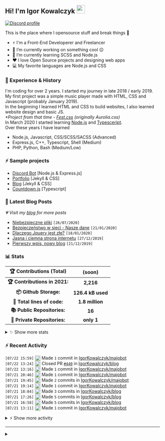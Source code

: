<!-- ## Hi! I'm Igor Kowalczyk 🖐️ -->
## Hi! I'm Igor Kowalczyk <img src="https://raw.githubusercontent.com/igorkowalczyk/igorkowalczyk/master/src/images/wave.gif" width="27px">

[![Discord profile](https://discord.c99.nl/widget/theme-3/440200028292907048.png)](https://discord.com/users/440200028292907048)

This is the place where I opensource stuff and break things :rofl:

- ⚡  I'm a Front-End Developerer and Freelancer
- 🔭 I’m currently working on something cool :wink:
- 🌱 I’m currently learning SCSS and Node.js
- ❤️ I love Open Source projects and designing web apps
- 💻 My favorite languages are Node.js and CSS

### 💪 Experience & History
I'm coding for over 2 years. I started my journey in late 2018 / early 2019.<br>
My first project was a simple music player made with HTML, CSS and Javascript (probably January 2019).<br>
In the beginning I learned HTML and CSS to build websites, I also learned website design and basic JS.<br>
*\*Project from that time - [Fest.css](https://github.com/igorkowalczyk/fest) (originally Aurolia.css)*<br>
In March 2020 I started learning [Node.js](https://nodejs.org) and [Typesceript](https://www.typescriptlang.org).<br>
Over these years I have learned
 * Node.js, Javascript, CSS/SCSS/SACSS (Advanced)
 * Express.js, C++, Typescript, Shell (Medium)
 * PHP, Python, Bash (Medium/Low)

### ⚡ Sample projects

* [Discord Bot](https://github.com/aurolia-css/majo-rebuild) [Node.js & Express.js]
* [Portfolio](https://igorkowalczyk.github.io) [Jekyll & CSS] 
* [Blog](https://igorkowalczyk.github.io/blog) [Jekyll & CSS] 
* [Countdown.js](https://igorkowalczyk.github.io/countdown) [Typescript] 

### 📕 Latest Blog Posts
*💗 Visit my [blog](https://igorkowalczyk.github.io/blog) for more posts*
<!-- START_SECTION:feed -->
   - [Niebezpieczne pliki](https://igorkowalczyk.github.io/blog/internet/2020/07/27/Niebezpieczne-pliki) `[26/07/2020]`
- [Bezpieczeństwo w sieci - Nasze dane](https://igorkowalczyk.github.io/blog/internet/2020/01/22/Bezpiecze%C5%84stwo-w-sieci-nasze-dane) `[21/01/2020]`
- [Dlaczego Jquery jest złe?](https://igorkowalczyk.github.io/blog/internet/programowanie/javascript/2020/01/19/Dlaczego-Jquery-jest-z%C5%82e) `[18/01/2020]`
- [Jasna i ciemna strona internetu](https://igorkowalczyk.github.io/blog/internet/2019/12/28/Jasna-i-ciemna-strona-internetu) `[27/12/2019]`
- [Pierwszy wpis, nowy blog](https://igorkowalczyk.github.io/blog/offtop/2019/12/22/Pierwszy-wpis,-nowy-blog) `[21/12/2019]`
<!-- Posts last updated on Thu Jul 22 2021 20:57:28 GMT+0000 (Coordinated Universal Time) -->
   <!-- END_SECTION:feed -->

### 📊 Stats

<!--START_SECTION:waka-->
 | 🏆 Contributions (Total) | (soon) |
|:-:|:-:|
| **🏆 Contributions in 2021:** | **2,216**|
| **📦 Github Storage:** | **126.4 kB used**|
| **📝 Total lines of code:** | **1.8 million**|
| **📚 Public Repositories:** | **16** |
| **🔑 Private Repositories:** | **only 1** |
<details><summary>✨ Show more stats</summary>

#### 🌞 I work most during day 

```text
🌞 Morning    228 commits    ████░░░░░░░░░░░░░░░░░░░░░   18.69% 
🌆 Daytime    561 commits    ███████████░░░░░░░░░░░░░░   45.98% 
🌃 Evening    420 commits    ████████░░░░░░░░░░░░░░░░░   34.43% 
🌙 Night      11 commits     ░░░░░░░░░░░░░░░░░░░░░░░░░   0.9%
```
#### 📅 I'm most productive on Tuesday 

```text
Monday       152 commits    ███░░░░░░░░░░░░░░░░░░░░░░   12.46% 
Tuesday      260 commits    █████░░░░░░░░░░░░░░░░░░░░   21.31% 
Wednesday    224 commits    ████░░░░░░░░░░░░░░░░░░░░░   18.36% 
Thursday     118 commits    ██░░░░░░░░░░░░░░░░░░░░░░░   9.67% 
Friday       155 commits    ███░░░░░░░░░░░░░░░░░░░░░░   12.7% 
Saturday     162 commits    ███░░░░░░░░░░░░░░░░░░░░░░   13.28% 
Sunday       149 commits    ███░░░░░░░░░░░░░░░░░░░░░░   12.21%
```


#### 📊 Weekly work stats 

```text
💬 Programming Languages: 
SCSS                     4 hrs               ██████████░░░░░░░░░░░░░░░   42.06% 
YAML                     1 hr 34 mins        ████░░░░░░░░░░░░░░░░░░░░░   16.44% 
JavaScript               1 hr 30 mins        ████░░░░░░░░░░░░░░░░░░░░░   15.76% 
HTML                     37 mins             █░░░░░░░░░░░░░░░░░░░░░░░░   6.54% 
Other                    28 mins             █░░░░░░░░░░░░░░░░░░░░░░░░   4.97%

💻 Operating System: 
Linux                    8 hrs 21 mins       █████████████████████░░░░   87.49% 
Windows                  1 hr 11 mins        ███░░░░░░░░░░░░░░░░░░░░░░   12.51%
```

</details>

<!-- Wakatime stats generated at 2021-07-22 20:58:22.262219 -->
<!--END_SECTION:waka-->

### :zap: Recent Activity
<!--START_SECTION:activity-->
`[07/22 15:59]` <a href="https://github.com/igorkowalczyk" title="📝"><img alt="📝" src="https://github.com/igorkowalczykbot/github-activity/raw/master/icons/commit.png" align="top" height="18"></a> Made `1` commit in [IgorKowalczyk/majobot](https://github.com/IgorKowalczyk/majobot)  
`[07/22 13:24]` <a href="https://github.com/igorkowalczyk" title="❌"><img alt="❌" src="https://github.com/igorkowalczykbot/github-activity/raw/master/icons/pr-close.png" align="top" height="18"></a> Closed PR [`#440`](https://github.com//IgorKowalczyk/blog/pull/440 'New comment by 1xbet_Poinc') in [IgorKowalczyk/blog](https://github.com/IgorKowalczyk/blog)  
`[07/22 13:16]` <a href="https://github.com/igorkowalczyk" title="📝"><img alt="📝" src="https://github.com/igorkowalczykbot/github-activity/raw/master/icons/commit.png" align="top" height="18"></a> Made `1` commit in [IgorKowalczyk/majobot](https://github.com/IgorKowalczyk/majobot)  
`[07/21 20:46]` <a href="https://github.com/igorkowalczyk" title="📝"><img alt="📝" src="https://github.com/igorkowalczykbot/github-activity/raw/master/icons/commit.png" align="top" height="18"></a> Made `1` commit in [IgorKowalczyk/majobot](https://github.com/IgorKowalczyk/majobot)  
`[07/21 19:45]` <a href="https://github.com/igorkowalczyk" title="📝"><img alt="📝" src="https://github.com/igorkowalczykbot/github-activity/raw/master/icons/commit.png" align="top" height="18"></a> Made `2` commits in [IgorKowalczyk/majobot](https://github.com/IgorKowalczyk/majobot)  
`[07/21 19:14]` <a href="https://github.com/igorkowalczyk" title="📝"><img alt="📝" src="https://github.com/igorkowalczykbot/github-activity/raw/master/icons/commit.png" align="top" height="18"></a> Made `1` commit in [IgorKowalczyk/majobot](https://github.com/IgorKowalczyk/majobot)  
`[07/21 18:04]` <a href="https://github.com/igorkowalczyk" title="📝"><img alt="📝" src="https://github.com/igorkowalczykbot/github-activity/raw/master/icons/commit.png" align="top" height="18"></a> Made `3` commits in [IgorKowalczyk/blog](https://github.com/IgorKowalczyk/blog)  
`[07/21 17:26]` <a href="https://github.com/igorkowalczyk" title="📝"><img alt="📝" src="https://github.com/igorkowalczykbot/github-activity/raw/master/icons/commit.png" align="top" height="18"></a> Made `5` commits in [IgorKowalczyk/blog](https://github.com/IgorKowalczyk/blog)  
`[07/21 16:58]` <a href="https://github.com/igorkowalczyk" title="📝"><img alt="📝" src="https://github.com/igorkowalczykbot/github-activity/raw/master/icons/commit.png" align="top" height="18"></a> Made `5` commits in [IgorKowalczyk/blog](https://github.com/IgorKowalczyk/blog)  
`[07/21 13:11]` <a href="https://github.com/igorkowalczyk" title="📝"><img alt="📝" src="https://github.com/igorkowalczykbot/github-activity/raw/master/icons/commit.png" align="top" height="18"></a> Made `1` commit in [IgorKowalczyk/majobot](https://github.com/IgorKowalczyk/majobot)  

<details><summary>⚡ Show more activity</summary>

`[07/21 13:02]` <a href="https://github.com/igorkowalczyk" title="❌"><img alt="❌" src="https://github.com/igorkowalczykbot/github-activity/raw/master/icons/pr-close.png" align="top" height="18"></a> Closed PR [`#437`](https://github.com//IgorKowalczyk/blog/pull/437 'New comment by 1xbet1xmer') in [IgorKowalczyk/blog](https://github.com/IgorKowalczyk/blog)  
`[07/21 13:02]` <a href="https://github.com/igorkowalczyk" title="❌"><img alt="❌" src="https://github.com/igorkowalczykbot/github-activity/raw/master/icons/pr-close.png" align="top" height="18"></a> Closed PR [`#438`](https://github.com//IgorKowalczyk/blog/pull/438 'New comment by 1xbet1x_Vak') in [IgorKowalczyk/blog](https://github.com/IgorKowalczyk/blog)  
`[07/21 13:02]` <a href="https://github.com/igorkowalczyk" title="❌"><img alt="❌" src="https://github.com/igorkowalczykbot/github-activity/raw/master/icons/pr-close.png" align="top" height="18"></a> Closed PR [`#439`](https://github.com//IgorKowalczyk/blog/pull/439 'New comment by 1xbet_Zooli') in [IgorKowalczyk/blog](https://github.com/IgorKowalczyk/blog)  
`[07/21 13:00]` <a href="https://github.com/igorkowalczyk" title="📝"><img alt="📝" src="https://github.com/igorkowalczykbot/github-activity/raw/master/icons/commit.png" align="top" height="18"></a> Made `1` commit in [IgorKowalczyk/blog](https://github.com/IgorKowalczyk/blog)  
`[07/21 09:40]` <a href="https://github.com/igorkowalczyk" title="📝"><img alt="📝" src="https://github.com/igorkowalczykbot/github-activity/raw/master/icons/commit.png" align="top" height="18"></a> Made `1` commit in [IgorKowalczyk/majobot](https://github.com/IgorKowalczyk/majobot)  
`[07/21 09:16]` <a href="https://github.com/igorkowalczyk" title="📝"><img alt="📝" src="https://github.com/igorkowalczykbot/github-activity/raw/master/icons/commit.png" align="top" height="18"></a> Made `1` commit in [IgorKowalczyk/majobot](https://github.com/IgorKowalczyk/majobot)  
`[07/20 22:13]` <a href="https://github.com/igorkowalczyk" title="📝"><img alt="📝" src="https://github.com/igorkowalczykbot/github-activity/raw/master/icons/commit.png" align="top" height="18"></a> Made `1` commit in [IgorKowalczyk/majobot](https://github.com/IgorKowalczyk/majobot)  
`[07/20 21:51]` <a href="https://github.com/igorkowalczyk" title="📝"><img alt="📝" src="https://github.com/igorkowalczykbot/github-activity/raw/master/icons/commit.png" align="top" height="18"></a> Made `1` commit in [IgorKowalczyk/majobot](https://github.com/IgorKowalczyk/majobot)  
`[07/20 21:43]` <a href="https://github.com/igorkowalczyk" title="📝"><img alt="📝" src="https://github.com/igorkowalczykbot/github-activity/raw/master/icons/commit.png" align="top" height="18"></a> Made `1` commit in [IgorKowalczyk/majobot](https://github.com/IgorKowalczyk/majobot)  
`[07/20 21:09]` <a href="https://github.com/igorkowalczyk" title="📝"><img alt="📝" src="https://github.com/igorkowalczykbot/github-activity/raw/master/icons/commit.png" align="top" height="18"></a> Made `4` commits in [IgorKowalczyk/majobot](https://github.com/IgorKowalczyk/majobot)  
`[07/20 15:33]` <a href="https://github.com/igorkowalczyk" title="📝"><img alt="📝" src="https://github.com/igorkowalczykbot/github-activity/raw/master/icons/commit.png" align="top" height="18"></a> Made `1` commit in [IgorKowalczyk/igorkowalczyk.github.io](https://github.com/IgorKowalczyk/igorkowalczyk.github.io)  
`[07/20 15:14]` <a href="https://github.com/igorkowalczyk" title="📝"><img alt="📝" src="https://github.com/igorkowalczykbot/github-activity/raw/master/icons/commit.png" align="top" height="18"></a> Made `3` commits in [IgorKowalczyk/igorkowalczyk.github.io](https://github.com/IgorKowalczyk/igorkowalczyk.github.io)  
`[07/20 08:38]` <a href="https://github.com/igorkowalczyk" title="📝"><img alt="📝" src="https://github.com/igorkowalczykbot/github-activity/raw/master/icons/commit.png" align="top" height="18"></a> Made `2` commits in [IgorKowalczyk/igorkowalczyk.github.io](https://github.com/IgorKowalczyk/igorkowalczyk.github.io)  
`[07/20 08:07]` <a href="https://github.com/igorkowalczyk" title="📝"><img alt="📝" src="https://github.com/igorkowalczykbot/github-activity/raw/master/icons/commit.png" align="top" height="18"></a> Made `3` commits in [IgorKowalczyk/majobot](https://github.com/IgorKowalczyk/majobot)  
`[07/19 20:03]` <a href="https://github.com/igorkowalczyk" title="📝"><img alt="📝" src="https://github.com/igorkowalczykbot/github-activity/raw/master/icons/commit.png" align="top" height="18"></a> Made `2` commits in [IgorKowalczyk/blog](https://github.com/IgorKowalczyk/blog)  
`[07/19 20:03]` <a href="https://github.com/igorkowalczyk" title="❌"><img alt="❌" src="https://github.com/igorkowalczykbot/github-activity/raw/master/icons/delete.png" align="top" height="18"></a> Deleted `dependabot/bundler/addressable-2.8.0` from [IgorKowalczyk/blog](https://github.com/IgorKowalczyk/blog)  
`[07/19 20:03]` <a href="https://github.com/igorkowalczyk" title="🎉"><img alt="🎉" src="https://github.com/igorkowalczykbot/github-activity/raw/master/icons/merge.png" align="top" height="18"></a> Merged PR [`#427`](https://github.com//IgorKowalczyk/blog/pull/427 'Bump addressable from 2.7.0 to 2.8.0') in [IgorKowalczyk/blog](https://github.com/IgorKowalczyk/blog)  
`[07/19 20:03]` <a href="https://github.com/igorkowalczyk" title="📝"><img alt="📝" src="https://github.com/igorkowalczykbot/github-activity/raw/master/icons/commit.png" align="top" height="18"></a> Made `2` commits in [IgorKowalczyk/blog](https://github.com/IgorKowalczyk/blog)  
`[07/19 19:23]` <a href="https://github.com/igorkowalczyk" title="❌"><img alt="❌" src="https://github.com/igorkowalczykbot/github-activity/raw/master/icons/pr-close.png" align="top" height="18"></a> Closed PR [`#410`](https://github.com//IgorKowalczyk/blog/pull/410 'New comment by Zaimskasp') in [IgorKowalczyk/blog](https://github.com/IgorKowalczyk/blog)  
`[07/19 19:23]` <a href="https://github.com/igorkowalczyk" title="❌"><img alt="❌" src="https://github.com/igorkowalczykbot/github-activity/raw/master/icons/pr-close.png" align="top" height="18"></a> Closed PR [`#409`](https://github.com//IgorKowalczyk/blog/pull/409 'New comment by smartcob') in [IgorKowalczyk/blog](https://github.com/IgorKowalczyk/blog)  
`[07/19 19:23]` <a href="https://github.com/igorkowalczyk" title="❌"><img alt="❌" src="https://github.com/igorkowalczykbot/github-activity/raw/master/icons/pr-close.png" align="top" height="18"></a> Closed PR [`#408`](https://github.com//IgorKowalczyk/blog/pull/408 'New comment by Топы') in [IgorKowalczyk/blog](https://github.com/IgorKowalczyk/blog)  
`[07/19 19:23]` <a href="https://github.com/igorkowalczyk" title="❌"><img alt="❌" src="https://github.com/igorkowalczykbot/github-activity/raw/master/icons/pr-close.png" align="top" height="18"></a> Closed PR [`#407`](https://github.com//IgorKowalczyk/blog/pull/407 'New comment by Юбка') in [IgorKowalczyk/blog](https://github.com/IgorKowalczyk/blog)  
`[07/19 19:23]` <a href="https://github.com/igorkowalczyk" title="❌"><img alt="❌" src="https://github.com/igorkowalczykbot/github-activity/raw/master/icons/pr-close.png" align="top" height="18"></a> Closed PR [`#402`](https://github.com//IgorKowalczyk/blog/pull/402 'New comment by casino-x') in [IgorKowalczyk/blog](https://github.com/IgorKowalczyk/blog)  
`[07/19 19:23]` <a href="https://github.com/igorkowalczyk" title="❌"><img alt="❌" src="https://github.com/igorkowalczykbot/github-activity/raw/master/icons/pr-close.png" align="top" height="18"></a> Closed PR [`#406`](https://github.com//IgorKowalczyk/blog/pull/406 'New comment by TerryMet') in [IgorKowalczyk/blog](https://github.com/IgorKowalczyk/blog)  
`[07/19 19:23]` <a href="https://github.com/igorkowalczyk" title="❌"><img alt="❌" src="https://github.com/igorkowalczykbot/github-activity/raw/master/icons/pr-close.png" align="top" height="18"></a> Closed PR [`#405`](https://github.com//IgorKowalczyk/blog/pull/405 'New comment by Франшиза') in [IgorKowalczyk/blog](https://github.com/IgorKowalczyk/blog)  
`[07/19 19:23]` <a href="https://github.com/igorkowalczyk" title="❌"><img alt="❌" src="https://github.com/igorkowalczykbot/github-activity/raw/master/icons/pr-close.png" align="top" height="18"></a> Closed PR [`#404`](https://github.com//IgorKowalczyk/blog/pull/404 'New comment by forexinvestLog') in [IgorKowalczyk/blog](https://github.com/IgorKowalczyk/blog)  
`[07/19 19:23]` <a href="https://github.com/igorkowalczyk" title="❌"><img alt="❌" src="https://github.com/igorkowalczykbot/github-activity/raw/master/icons/pr-close.png" align="top" height="18"></a> Closed PR [`#403`](https://github.com//IgorKowalczyk/blog/pull/403 'New comment by CasinoX') in [IgorKowalczyk/blog](https://github.com/IgorKowalczyk/blog)  
`[07/19 19:23]` <a href="https://github.com/igorkowalczyk" title="❌"><img alt="❌" src="https://github.com/igorkowalczykbot/github-activity/raw/master/icons/pr-close.png" align="top" height="18"></a> Closed PR [`#401`](https://github.com//IgorKowalczyk/blog/pull/401 'New comment by Парикхмахер_Hah') in [IgorKowalczyk/blog](https://github.com/IgorKowalczyk/blog)  
`[07/19 19:23]` <a href="https://github.com/igorkowalczyk" title="❌"><img alt="❌" src="https://github.com/igorkowalczykbot/github-activity/raw/master/icons/pr-close.png" align="top" height="18"></a> Closed PR [`#400`](https://github.com//IgorKowalczyk/blog/pull/400 'New comment by RobertFaink') in [IgorKowalczyk/blog](https://github.com/IgorKowalczyk/blog)  
`[07/19 19:23]` <a href="https://github.com/igorkowalczyk" title="❌"><img alt="❌" src="https://github.com/igorkowalczykbot/github-activity/raw/master/icons/pr-close.png" align="top" height="18"></a> Closed PR [`#399`](https://github.com//IgorKowalczyk/blog/pull/399 'New comment by 1xbet_Poinc') in [IgorKowalczyk/blog](https://github.com/IgorKowalczyk/blog)  
`[07/19 19:23]` <a href="https://github.com/igorkowalczyk" title="❌"><img alt="❌" src="https://github.com/igorkowalczykbot/github-activity/raw/master/icons/pr-close.png" align="top" height="18"></a> Closed PR [`#397`](https://github.com//IgorKowalczyk/blog/pull/397 'New comment by 1xbet1x_Vak') in [IgorKowalczyk/blog](https://github.com/IgorKowalczyk/blog)  
`[07/19 19:23]` <a href="https://github.com/igorkowalczyk" title="❌"><img alt="❌" src="https://github.com/igorkowalczykbot/github-activity/raw/master/icons/pr-close.png" align="top" height="18"></a> Closed PR [`#398`](https://github.com//IgorKowalczyk/blog/pull/398 'New comment by 1xbet_Zooli') in [IgorKowalczyk/blog](https://github.com/IgorKowalczyk/blog)  
`[07/19 19:23]` <a href="https://github.com/igorkowalczyk" title="❌"><img alt="❌" src="https://github.com/igorkowalczykbot/github-activity/raw/master/icons/pr-close.png" align="top" height="18"></a> Closed PR [`#396`](https://github.com//IgorKowalczyk/blog/pull/396 'New comment by 1xbet1xmer') in [IgorKowalczyk/blog](https://github.com/IgorKowalczyk/blog)  
`[07/19 19:23]` <a href="https://github.com/igorkowalczyk" title="❌"><img alt="❌" src="https://github.com/igorkowalczykbot/github-activity/raw/master/icons/pr-close.png" align="top" height="18"></a> Closed PR [`#395`](https://github.com//IgorKowalczyk/blog/pull/395 'New comment by 1win') in [IgorKowalczyk/blog](https://github.com/IgorKowalczyk/blog)  
`[07/19 19:22]` <a href="https://github.com/igorkowalczyk" title="❌"><img alt="❌" src="https://github.com/igorkowalczykbot/github-activity/raw/master/icons/pr-close.png" align="top" height="18"></a> Closed PR [`#436`](https://github.com//IgorKowalczyk/blog/pull/436 'New comment by 1Win_glast') in [IgorKowalczyk/blog](https://github.com/IgorKowalczyk/blog)  
`[07/19 19:22]` <a href="https://github.com/igorkowalczyk" title="❌"><img alt="❌" src="https://github.com/igorkowalczykbot/github-activity/raw/master/icons/pr-close.png" align="top" height="18"></a> Closed PR [`#435`](https://github.com//IgorKowalczyk/blog/pull/435 'New comment by 1win') in [IgorKowalczyk/blog](https://github.com/IgorKowalczyk/blog)  
`[07/19 19:22]` <a href="https://github.com/igorkowalczyk" title="❌"><img alt="❌" src="https://github.com/igorkowalczykbot/github-activity/raw/master/icons/pr-close.png" align="top" height="18"></a> Closed PR [`#434`](https://github.com//IgorKowalczyk/blog/pull/434 'New comment by top-kreditka.ru') in [IgorKowalczyk/blog](https://github.com/IgorKowalczyk/blog)  
`[07/19 19:22]` <a href="https://github.com/igorkowalczyk" title="❌"><img alt="❌" src="https://github.com/igorkowalczykbot/github-activity/raw/master/icons/pr-close.png" align="top" height="18"></a> Closed PR [`#433`](https://github.com//IgorKowalczyk/blog/pull/433 'New comment by Франшиза') in [IgorKowalczyk/blog](https://github.com/IgorKowalczyk/blog)  
`[07/19 19:22]` <a href="https://github.com/igorkowalczyk" title="❌"><img alt="❌" src="https://github.com/igorkowalczykbot/github-activity/raw/master/icons/pr-close.png" align="top" height="18"></a> Closed PR [`#432`](https://github.com//IgorKowalczyk/blog/pull/432 'New comment by forexinvestLog') in [IgorKowalczyk/blog](https://github.com/IgorKowalczyk/blog)  
`[07/19 19:22]` <a href="https://github.com/igorkowalczyk" title="❌"><img alt="❌" src="https://github.com/igorkowalczykbot/github-activity/raw/master/icons/pr-close.png" align="top" height="18"></a> Closed PR [`#431`](https://github.com//IgorKowalczyk/blog/pull/431 'New comment by CasinoX') in [IgorKowalczyk/blog](https://github.com/IgorKowalczyk/blog)  
`[07/19 19:22]` <a href="https://github.com/igorkowalczyk" title="❌"><img alt="❌" src="https://github.com/igorkowalczykbot/github-activity/raw/master/icons/pr-close.png" align="top" height="18"></a> Closed PR [`#430`](https://github.com//IgorKowalczyk/blog/pull/430 'New comment by casino-x') in [IgorKowalczyk/blog](https://github.com/IgorKowalczyk/blog)  
`[07/19 19:22]` <a href="https://github.com/igorkowalczyk" title="❌"><img alt="❌" src="https://github.com/igorkowalczykbot/github-activity/raw/master/icons/pr-close.png" align="top" height="18"></a> Closed PR [`#429`](https://github.com//IgorKowalczyk/blog/pull/429 'New comment by casinoapksJak') in [IgorKowalczyk/blog](https://github.com/IgorKowalczyk/blog)  
`[07/19 19:22]` <a href="https://github.com/igorkowalczyk" title="❌"><img alt="❌" src="https://github.com/igorkowalczykbot/github-activity/raw/master/icons/pr-close.png" align="top" height="18"></a> Closed PR [`#428`](https://github.com//IgorKowalczyk/blog/pull/428 'New comment by Парикхмахер_Hah') in [IgorKowalczyk/blog](https://github.com/IgorKowalczyk/blog)  
`[07/19 19:22]` <a href="https://github.com/igorkowalczyk" title="❌"><img alt="❌" src="https://github.com/igorkowalczykbot/github-activity/raw/master/icons/pr-close.png" align="top" height="18"></a> Closed PR [`#426`](https://github.com//IgorKowalczyk/blog/pull/426 'New comment by RobertFaink') in [IgorKowalczyk/blog](https://github.com/IgorKowalczyk/blog)  
`[07/19 19:22]` <a href="https://github.com/igorkowalczyk" title="❌"><img alt="❌" src="https://github.com/igorkowalczykbot/github-activity/raw/master/icons/pr-close.png" align="top" height="18"></a> Closed PR [`#425`](https://github.com//IgorKowalczyk/blog/pull/425 'New comment by 1xcasinoapofe') in [IgorKowalczyk/blog](https://github.com/IgorKowalczyk/blog)  
`[07/19 19:22]` <a href="https://github.com/igorkowalczyk" title="❌"><img alt="❌" src="https://github.com/igorkowalczykbot/github-activity/raw/master/icons/pr-close.png" align="top" height="18"></a> Closed PR [`#424`](https://github.com//IgorKowalczyk/blog/pull/424 'New comment by 1xbet_Poinc') in [IgorKowalczyk/blog](https://github.com/IgorKowalczyk/blog)  

</details>
<!--END_SECTION:activity-->

---

<details>
 <summary> </summary>
 <h5>The cake is a lie 🍰❤️</h5>
 <a href="https://igorkowalczyk.github.io"><img src="https://komarev.com/ghpvc/?username=igorkowalczyk&style=flat-square&color=333333&label=Github+profile+views" alt="Github profile views"></a>
</details>